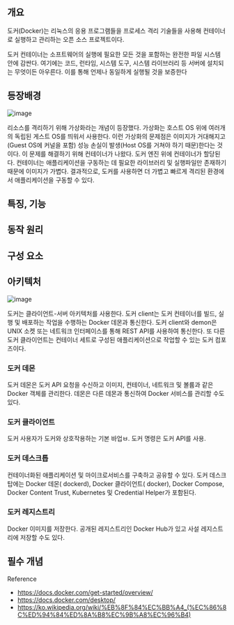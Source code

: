 ## 개요

도커(Docker)는 리눅스의 응용 프로그램들을 프로세스 격리 기술들을 사용해 컨테이너로 실행하고 관리하는 오픈 소스 프로젝트이다.

도커 컨테이너는 소프트웨어의 실행에 필요한 모든 것을 포함하는 완전한 파일 시스템 안에 감싼다. 여기에는 코드, 런타임, 시스템 도구, 시스템 라이브러리 등 서버에 설치되는 무엇이든 아우른다. 이를 통해 언제나 동일하게 실행될 것을 보증한다

## 등장배경

![image](https://user-images.githubusercontent.com/28949162/212274124-80e86279-4c9c-4552-970f-382ed71b66ad.png)

리소스를 격리하기 위해 가상화라는 개념이 등장했다. 가상화는 호스트 OS 위에 여러개의 독립된 게스트 OS를 띄워서 사용한다. 
이런 가상화의 문제점은 이미지가 거대해지고(Guest OS에 커널을 포함) 성능 손실이 발생(Host OS를 거쳐야 하기 때문)한다는 것이다.
이 문제를 해결하기 위해 컨테이너가 나왔다. 도커 엔진 위에 컨테이너가 할당된다. 컨테이너는 애플리케이션을 구동하는 데 필요한 라이브러리 및 실행파일만 존재하기 때문에 이미지가 가볍다.
결과적으로, 도커를 사용하면 더 가볍고 빠르게 격리된 환경에서 애플리케이션을 구동할 수 있다.

## 특징, 기능



## 동작 원리

## 구성 요소

## 아키텍처

![image](https://user-images.githubusercontent.com/28949162/212272376-4607d2f2-4477-4881-9c41-78733915de09.png)

도커는 클라이언트-서버 아키텍처를 사용한다. 도커 client는 도커 컨테이너를 빌드, 실행 및 배포하는 작업을 수행하는 Docker 데몬과 통신한다.
도커 client와 demon은 UNIX 소켓 또는 네트워크 인터페이스를 통해 REST API를 사용하여 통신한다. 또 다른 도커 클라이언트는 컨테이너 세트로 구성된 애플리케이션으로 작업할 수 있는 도커 컴포즈이다.

### 도커 데몬

도커 데몬은 도커 API 요청을 수신하고 이미지, 컨테이너, 네트워크 및 볼륨과 같은 Docker 객체를 관리한다. 데몬은 다른 데몬과 통신하여 Docker 서비스를 관리할 수도 있다.

### 도커 클라이언트

도커 사용자가 도커와 상호작용하는 기본 바업ㅂ. 도커 명령은 도커 API를 사용.

### 도커 데스크톱

컨테이너화된 애플리케이션 및 마이크로서비스를 구축하고 공유할 수 있다. 도커 데스크탑에는  Docker 데몬( dockerd), Docker 클라이언트( docker), Docker Compose, Docker Content Trust, Kubernetes 및 Credential Helper가 포함된다.

### 도커 레지스트리

Docker 이미지를 저장한다. 공개된 레지스트리인 Docker Hub가 있고 사설 레지스트리에 저장할 수도 있다.

### 

## 필수 개념

Reference
- https://docs.docker.com/get-started/overview/
- https://docs.docker.com/desktop/
- https://ko.wikipedia.org/wiki/%EB%8F%84%EC%BB%A4_(%EC%86%8C%ED%94%84%ED%8A%B8%EC%9B%A8%EC%96%B4)
